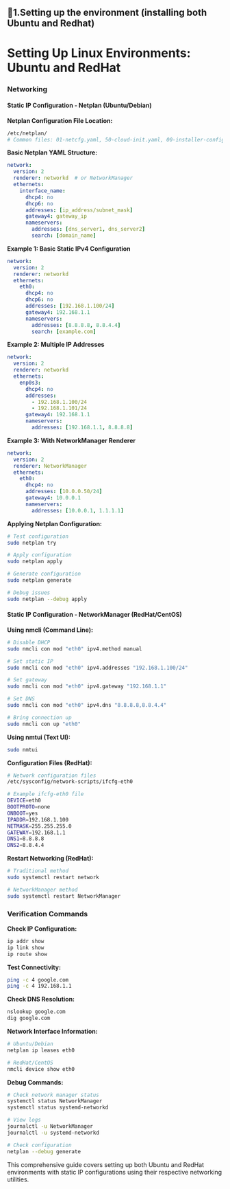 

## 🚀1.Setting up the environment (installing both Ubuntu and Redhat)
# Setting Up Linux Environments: Ubuntu and RedHat

### Networking

#### Static IP Configuration - Netplan (Ubuntu/Debian)

**Netplan Configuration File Location:**
```bash
/etc/netplan/
# Common files: 01-netcfg.yaml, 50-cloud-init.yaml, 00-installer-config.yaml
```

**Basic Netplan YAML Structure:**
```yaml
network:
  version: 2
  renderer: networkd  # or NetworkManager
  ethernets:
    interface_name:
      dhcp4: no
      dhcp6: no
      addresses: [ip_address/subnet_mask]
      gateway4: gateway_ip
      nameservers:
        addresses: [dns_server1, dns_server2]
        search: [domain_name]
```

**Example 1: Basic Static IPv4 Configuration**
```yaml
network:
  version: 2
  renderer: networkd
  ethernets:
    eth0:
      dhcp4: no
      dhcp6: no
      addresses: [192.168.1.100/24]
      gateway4: 192.168.1.1
      nameservers:
        addresses: [8.8.8.8, 8.8.4.4]
        search: [example.com]
```

**Example 2: Multiple IP Addresses**
```yaml
network:
  version: 2
  renderer: networkd
  ethernets:
    enp0s3:
      dhcp4: no
      addresses:
        - 192.168.1.100/24
        - 192.168.1.101/24
      gateway4: 192.168.1.1
      nameservers:
        addresses: [192.168.1.1, 8.8.8.8]
```

**Example 3: With NetworkManager Renderer**
```yaml
network:
  version: 2
  renderer: NetworkManager
  ethernets:
    eth0:
      dhcp4: no
      addresses: [10.0.0.50/24]
      gateway4: 10.0.0.1
      nameservers:
        addresses: [10.0.0.1, 1.1.1.1]
```

**Applying Netplan Configuration:**
```bash
# Test configuration
sudo netplan try

# Apply configuration
sudo netplan apply

# Generate configuration
sudo netplan generate

# Debug issues
sudo netplan --debug apply
```

#### Static IP Configuration - NetworkManager (RedHat/CentOS)

**Using nmcli (Command Line):**
```bash
# Disable DHCP
sudo nmcli con mod "eth0" ipv4.method manual

# Set static IP
sudo nmcli con mod "eth0" ipv4.addresses "192.168.1.100/24"

# Set gateway
sudo nmcli con mod "eth0" ipv4.gateway "192.168.1.1"

# Set DNS
sudo nmcli con mod "eth0" ipv4.dns "8.8.8.8,8.8.4.4"

# Bring connection up
sudo nmcli con up "eth0"
```

**Using nmtui (Text UI):**
```bash
sudo nmtui
```

**Configuration Files (RedHat):**
```bash
# Network configuration files
/etc/sysconfig/network-scripts/ifcfg-eth0

# Example ifcfg-eth0 file
DEVICE=eth0
BOOTPROTO=none
ONBOOT=yes
IPADDR=192.168.1.100
NETMASK=255.255.255.0
GATEWAY=192.168.1.1
DNS1=8.8.8.8
DNS2=8.8.4.4
```

**Restart Networking (RedHat):**
```bash
# Traditional method
sudo systemctl restart network

# NetworkManager method
sudo systemctl restart NetworkManager
```

### Verification Commands

**Check IP Configuration:**
```bash
ip addr show
ip link show
ip route show
```

**Test Connectivity:**
```bash
ping -c 4 google.com
ping -c 4 192.168.1.1
```

**Check DNS Resolution:**
```bash
nslookup google.com
dig google.com
```

**Network Interface Information:**
```bash
# Ubuntu/Debian
netplan ip leases eth0

# RedHat/CentOS
nmcli device show eth0
```

**Debug Commands:**
```bash
# Check network manager status
systemctl status NetworkManager
systemctl status systemd-networkd

# View logs
journalctl -u NetworkManager
journalctl -u systemd-networkd

# Check configuration
netplan --debug generate
```

This comprehensive guide covers setting up both Ubuntu and RedHat environments with static IP configurations using their respective networking utilities.
